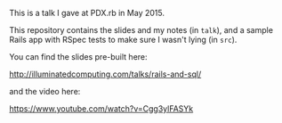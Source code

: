 This is a talk I gave at PDX.rb in May 2015.

This repository contains the slides and my notes (in `talk`),
and a sample Rails app with RSpec tests to make sure I wasn't lying (in `src`).

You can find the slides pre-built here:

http://illuminatedcomputing.com/talks/rails-and-sql/

and the video here:

https://www.youtube.com/watch?v=Cgg3ylFASYk


